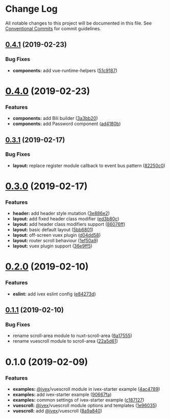 # Change Log

All notable changes to this project will be documented in this file.
See [Conventional Commits](https://conventionalcommits.org) for commit guidelines.

## [0.4.1](https://github.com/shimarulin/ivex/compare/v0.4.0...v0.4.1) (2019-02-23)


### Bug Fixes

* **components:** add vue-runtime-helpers ([51c9187](https://github.com/shimarulin/ivex/commit/51c9187))





# [0.4.0](https://github.com/shimarulin/ivex/compare/v0.3.1...v0.4.0) (2019-02-23)


### Features

* **components:** add Bili builder ([3a3bb20](https://github.com/shimarulin/ivex/commit/3a3bb20))
* **components:** add Password component ([ad4180b](https://github.com/shimarulin/ivex/commit/ad4180b))





## [0.3.1](https://github.com/shimarulin/ivex/compare/v0.3.0...v0.3.1) (2019-02-17)


### Bug Fixes

* **layout:** replace register module callback to event bus pattern ([82250c0](https://github.com/shimarulin/ivex/commit/82250c0))





# [0.3.0](https://github.com/shimarulin/ivex/compare/v0.2.0...v0.3.0) (2019-02-17)


### Features

* **header:** add header style mutation ([3e886e2](https://github.com/shimarulin/ivex/commit/3e886e2))
* **layout:** add fixed header class modifier ([ed3b80c](https://github.com/shimarulin/ivex/commit/ed3b80c))
* **layout:** add header class modifiers support ([86076ff](https://github.com/shimarulin/ivex/commit/86076ff))
* **layout:** basic default layout ([5bb6801](https://github.com/shimarulin/ivex/commit/5bb6801))
* **layout:** off-screen vuex plugin ([d04dd58](https://github.com/shimarulin/ivex/commit/d04dd58))
* **layout:** router scroll behaviour ([1ef50a9](https://github.com/shimarulin/ivex/commit/1ef50a9))
* **layout:** vuex plugin support ([36e9ff5](https://github.com/shimarulin/ivex/commit/36e9ff5))





# [0.2.0](https://github.com/shimarulin/ivex/compare/v0.1.1...v0.2.0) (2019-02-10)


### Features

* **eslint:** add ivex eslint config ([e84273d](https://github.com/shimarulin/ivex/commit/e84273d))





## [0.1.1](https://github.com/shimarulin/ivex/compare/v0.1.0...v0.1.1) (2019-02-10)


### Bug Fixes

* rename scroll-area module to nuxt-scroll-area ([6a17555](https://github.com/shimarulin/ivex/commit/6a17555))
* rename vuescroll module to scroll-area ([22a5d61](https://github.com/shimarulin/ivex/commit/22a5d61))





# 0.1.0 (2019-02-09)


### Features

* **examples:** [@ivex](https://github.com/ivex)/vuescroll module in ivex-starter example ([4ac4789](https://github.com/shimarulin/ivex/commit/4ac4789))
* **examples:** add ivex-starter example ([90667fa](https://github.com/shimarulin/ivex/commit/90667fa))
* **examples:** common settings of ivex-starter example ([c187127](https://github.com/shimarulin/ivex/commit/c187127))
* **vuescroll:** [@ivex](https://github.com/ivex)/vuescroll module options and templates ([1e96035](https://github.com/shimarulin/ivex/commit/1e96035))
* **vuescroll:** add [@ivex](https://github.com/ivex)/vuescroll ([8a9a840](https://github.com/shimarulin/ivex/commit/8a9a840))
